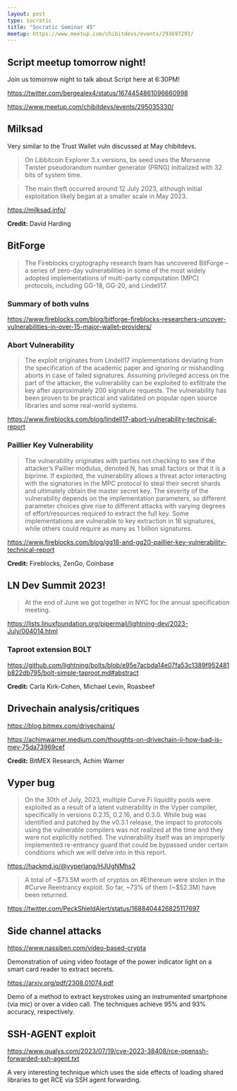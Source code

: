 ```yaml
---
layout: post
type: socratic
title: "Socratic Seminar 45"
meetup: https://www.meetup.com/chibitdevs/events/293697291/
---
```


## Script meetup tomorrow night!

Join us tomorrow night to talk about Script here at 6:30PM!

<https://twitter.com/bergealex4/status/1674454861096660998>

<https://www.meetup.com/chibitdevs/events/295035330/>

## Milksad

Very similar to the Trust Wallet vuln discussed at May chibitdevs. 

>On Libbitcoin Explorer 3.x versions, bx seed uses the Mersenne Twister pseudorandom number generator (PRNG) initialized with 32 bits of system time.

>The main theft occurred around 12 July 2023, although initial exploitation likely began at a smaller scale in May 2023.

<https://milksad.info/>

**Credit:** David Harding

## BitForge

>The Fireblocks cryptography research team has uncovered BitForge – a series of zero-day vulnerabilities in some of the most widely adopted implementations of multi-party computation (MPC) protocols, including GG-18, GG-20, and Lindell17.

### Summary of both vulns
<https://www.fireblocks.com/blog/bitforge-fireblocks-researchers-uncover-vulnerabilities-in-over-15-major-wallet-providers/>

### Abort Vulnerability

>The exploit originates from Lindell17 implementations deviating from the specification of the academic paper and ignoring or mishandling aborts in case of failed signatures. Assuming privileged access on the part of the attacker, the vulnerability can be exploited to exfiltrate the key after approximately 200 signature requests. The vulnerability has been proven to be practical and validated on popular open source libraries and some real-world systems.

<https://www.fireblocks.com/blog/lindell17-abort-vulnerability-technical-report>


### Paillier Key Vulnerability

>The vulnerability originates with parties not checking to see if the attacker’s Paillier modulus, denoted N, has small factors or that it is a biprime. If exploited, the vulnerability allows a threat actor interacting with the signatories in the MPC protocol to steal their secret shards and ultimately obtain the master secret key. The severity of the vulnerability depends on the implementation parameters, so different parameter choices give rise to different attacks with varying degrees of effort/resources required to extract the full key. Some implementations are vulnerable to key extraction in 16 signatures, while others could require as many as 1 billion signatures.

<https://www.fireblocks.com/blog/gg18-and-gg20-paillier-key-vulnerability-technical-report>


**Credit:** Fireblocks, ZenGo, Coinbase

## LN Dev Summit 2023!

>At the end of June we got together in NYC for the annual specification meeting.

<https://lists.linuxfoundation.org/pipermail/lightning-dev/2023-July/004014.html>

### Taproot extension BOLT

<https://github.com/lightning/bolts/blob/e95e7acbda14e07fa53c1389f952481b822db795/bolt-simple-taproot.md#abstract>

**Credit:** Carla Kirk-Cohen, Michael Levin, Roasbeef

## Drivechain analysis/critiques

<https://blog.bitmex.com/drivechains/>

<https://achimwarner.medium.com/thoughts-on-drivechain-ii-how-bad-is-mev-75da73969cef>

**Credit:** BitMEX Research, Achim Warner

## Vyper bug

>On the 30th of July, 2023, multiple Curve.Fi liquidity pools were exploited as a result of a latent vulnerability in the Vyper compiler, specifically in versions 0.2.15, 0.2.16, and 0.3.0. While bug was identified and patched by the v0.3.1 release, the impact to protocols using the vulnerable compilers was not realized at the time and they were not explicitly notified. The vulnerability itself was an improperly implemented re-entrancy guard that could be bypassed under certain conditions which we will delve into in this report.

<https://hackmd.io/@vyperlang/HJUgNMhs2>

>A total of ~$73.5M worth of cryptos on #Ethereum were stolen in the #Curve Reentrancy exploit. So far, ~73% of them (~$52.3M) have been returned.

<https://twitter.com/PeckShieldAlert/status/1688404426825117697>

## Side channel attacks

<https://www.nassiben.com/video-based-crypta>

Demonstration of using video footage of the power indicator light on a smart
card reader to extract secrets.

<https://arxiv.org/pdf/2308.01074.pdf>

Demo of a method to extract keystrokes using an instrumented smartphone (via
mic) or over a video call. The techniques achieve 95% and 93% accuracy,
respectively.

## SSH-AGENT exploit

<https://www.qualys.com/2023/07/19/cve-2023-38408/rce-openssh-forwarded-ssh-agent.txt>

A very interesting technique which uses the side effects of loading shared
libraries to get RCE via SSH agent forwarding.
